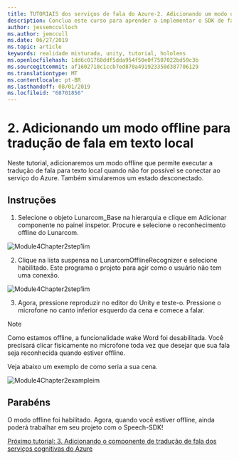 ```yaml
---
title: TUTORIAIS dos serviços de fala do Azure-2. Adicionando um modo offline para tradução de fala em texto local
description: Conclua este curso para aprender a implementar o SDK de fala do Azure em um aplicativo de realidade misturada.
author: jessemcculloch
ms.author: jemccull
ms.date: 06/27/2019
ms.topic: article
keywords: realidade misturada, unity, tutorial, hololens
ms.openlocfilehash: 1dd6c01768ddf5dda954f50e0f7507022bd59c3b
ms.sourcegitcommit: af1602710c1ccb7ed870a491923350d387706129
ms.translationtype: MT
ms.contentlocale: pt-BR
ms.lasthandoff: 08/01/2019
ms.locfileid: "68701856"
---
```

# <a name="2-adding-an-offline-mode-for-local-speech-to-text-translation"></a>2. Adicionando um modo offline para tradução de fala em texto local

Neste tutorial, adicionaremos um modo offline que permite executar a tradução de fala para texto local quando não for possível se conectar ao serviço do Azure. Também simularemos um estado desconectado.

## <a name="instructions"></a>Instruções

1. Selecione o objeto Lunarcom_Base na hierarquia e clique em Adicionar componente no painel inspetor. Procure e selecione o reconhecimento offline do Lunarcom.

![Module4Chapter2step1im](images/module4chapter2step1im.PNG)

2. Clique na lista suspensa no LunarcomOfflineRecognizer e selecione habilitado. Este programa o projeto para agir como o usuário não tem uma conexão. 

![Module4Chapter2step1im](images/module4chapter2step2im.PNG)

3. Agora, pressione reproduzir no editor do Unity e teste-o. Pressione o microfone no canto inferior esquerdo da cena e comece a falar. 

> [!NOTE]
> Como estamos offline, a funcionalidade wake Word foi desabilitada. Você precisará clicar fisicamente no microfone toda vez que desejar que sua fala seja reconhecida quando estiver offline. 

Veja abaixo um exemplo de como seria a sua cena.

![Module4Chapter2exampleim](images/module4chapter2exampleim.PNG)

## <a name="congratulations"></a>Parabéns

O modo offline foi habilitado. Agora, quando você estiver offline, ainda poderá trabalhar em seu projeto com o Speech-SDK! 


[Próximo tutorial: 3.  Adicionando o componente de tradução de fala dos serviços cognitivas do Azure](mrlearning-speechSDK-ch3.md)

